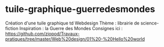 # tuile-graphique-guerredesmondes
Création d'une tuile graphique td Webdesign
Thème : librairie de science-fiction
Inspiration : la Guerre des Mondes
Consignes ici : https://github.com/ziopod/Travaux-pratiques/tree/master/Web%20design/01%20-%20Hello%20world
